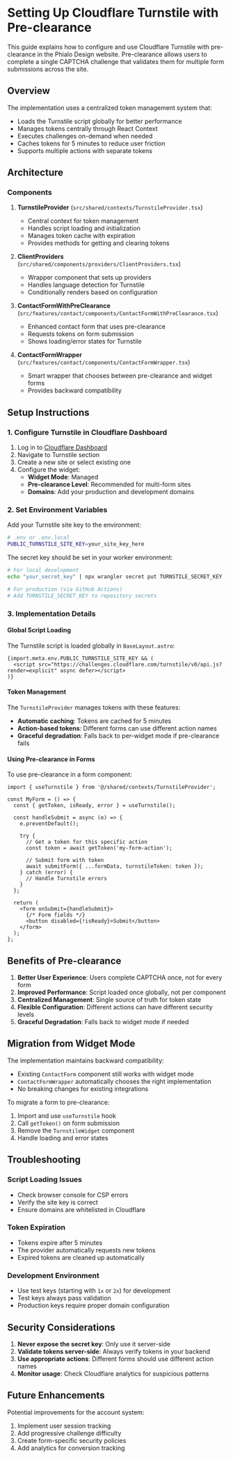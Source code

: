 # Setting Up Cloudflare Turnstile with Pre-clearance

This guide explains how to configure and use Cloudflare Turnstile with pre-clearance in the Phialo Design website. Pre-clearance allows users to complete a single CAPTCHA challenge that validates them for multiple form submissions across the site.

## Overview

The implementation uses a centralized token management system that:
- Loads the Turnstile script globally for better performance
- Manages tokens centrally through React Context
- Executes challenges on-demand when needed
- Caches tokens for 5 minutes to reduce user friction
- Supports multiple actions with separate tokens

## Architecture

### Components

1. **TurnstileProvider** (`src/shared/contexts/TurnstileProvider.tsx`)
   - Central context for token management
   - Handles script loading and initialization
   - Manages token cache with expiration
   - Provides methods for getting and clearing tokens

2. **ClientProviders** (`src/shared/components/providers/ClientProviders.tsx`)
   - Wrapper component that sets up providers
   - Handles language detection for Turnstile
   - Conditionally renders based on configuration

3. **ContactFormWithPreClearance** (`src/features/contact/components/ContactFormWithPreClearance.tsx`)
   - Enhanced contact form that uses pre-clearance
   - Requests tokens on form submission
   - Shows loading/error states for Turnstile

4. **ContactFormWrapper** (`src/features/contact/components/ContactFormWrapper.tsx`)
   - Smart wrapper that chooses between pre-clearance and widget forms
   - Provides backward compatibility

## Setup Instructions

### 1. Configure Turnstile in Cloudflare Dashboard

1. Log in to [Cloudflare Dashboard](https://dash.cloudflare.com)
2. Navigate to Turnstile section
3. Create a new site or select existing one
4. Configure the widget:
   - **Widget Mode**: Managed
   - **Pre-clearance Level**: Recommended for multi-form sites
   - **Domains**: Add your production and development domains

### 2. Set Environment Variables

Add your Turnstile site key to the environment:

```bash
# .env or .env.local
PUBLIC_TURNSTILE_SITE_KEY=your_site_key_here
```

The secret key should be set in your worker environment:
```bash
# For local development
echo "your_secret_key" | npx wrangler secret put TURNSTILE_SECRET_KEY

# For production (via GitHub Actions)
# Add TURNSTILE_SECRET_KEY to repository secrets
```

### 3. Implementation Details

#### Global Script Loading

The Turnstile script is loaded globally in `BaseLayout.astro`:
```astro
{import.meta.env.PUBLIC_TURNSTILE_SITE_KEY && (
  <script src="https://challenges.cloudflare.com/turnstile/v0/api.js?render=explicit" async defer></script>
)}
```

#### Token Management

The `TurnstileProvider` manages tokens with these features:
- **Automatic caching**: Tokens are cached for 5 minutes
- **Action-based tokens**: Different forms can use different action names
- **Graceful degradation**: Falls back to per-widget mode if pre-clearance fails

#### Using Pre-clearance in Forms

To use pre-clearance in a form component:

```tsx
import { useTurnstile } from '@/shared/contexts/TurnstileProvider';

const MyForm = () => {
  const { getToken, isReady, error } = useTurnstile();
  
  const handleSubmit = async (e) => {
    e.preventDefault();
    
    try {
      // Get a token for this specific action
      const token = await getToken('my-form-action');
      
      // Submit form with token
      await submitForm({ ...formData, turnstileToken: token });
    } catch (error) {
      // Handle Turnstile errors
    }
  };
  
  return (
    <form onSubmit={handleSubmit}>
      {/* Form fields */}
      <button disabled={!isReady}>Submit</button>
    </form>
  );
};
```

## Benefits of Pre-clearance

1. **Better User Experience**: Users complete CAPTCHA once, not for every form
2. **Improved Performance**: Script loaded once globally, not per component
3. **Centralized Management**: Single source of truth for token state
4. **Flexible Configuration**: Different actions can have different security levels
5. **Graceful Degradation**: Falls back to widget mode if needed

## Migration from Widget Mode

The implementation maintains backward compatibility:
- Existing `ContactForm` component still works with widget mode
- `ContactFormWrapper` automatically chooses the right implementation
- No breaking changes for existing integrations

To migrate a form to pre-clearance:
1. Import and use `useTurnstile` hook
2. Call `getToken()` on form submission
3. Remove the `TurnstileWidget` component
4. Handle loading and error states

## Troubleshooting

### Script Loading Issues
- Check browser console for CSP errors
- Verify the site key is correct
- Ensure domains are whitelisted in Cloudflare

### Token Expiration
- Tokens expire after 5 minutes
- The provider automatically requests new tokens
- Expired tokens are cleaned up automatically

### Development Environment
- Use test keys (starting with `1x` or `2x`) for development
- Test keys always pass validation
- Production keys require proper domain configuration

## Security Considerations

1. **Never expose the secret key**: Only use it server-side
2. **Validate tokens server-side**: Always verify tokens in your backend
3. **Use appropriate actions**: Different forms should use different action names
4. **Monitor usage**: Check Cloudflare analytics for suspicious patterns

## Future Enhancements

Potential improvements for the account system:
1. Implement user session tracking
2. Add progressive challenge difficulty
3. Create form-specific security policies
4. Add analytics for conversion tracking